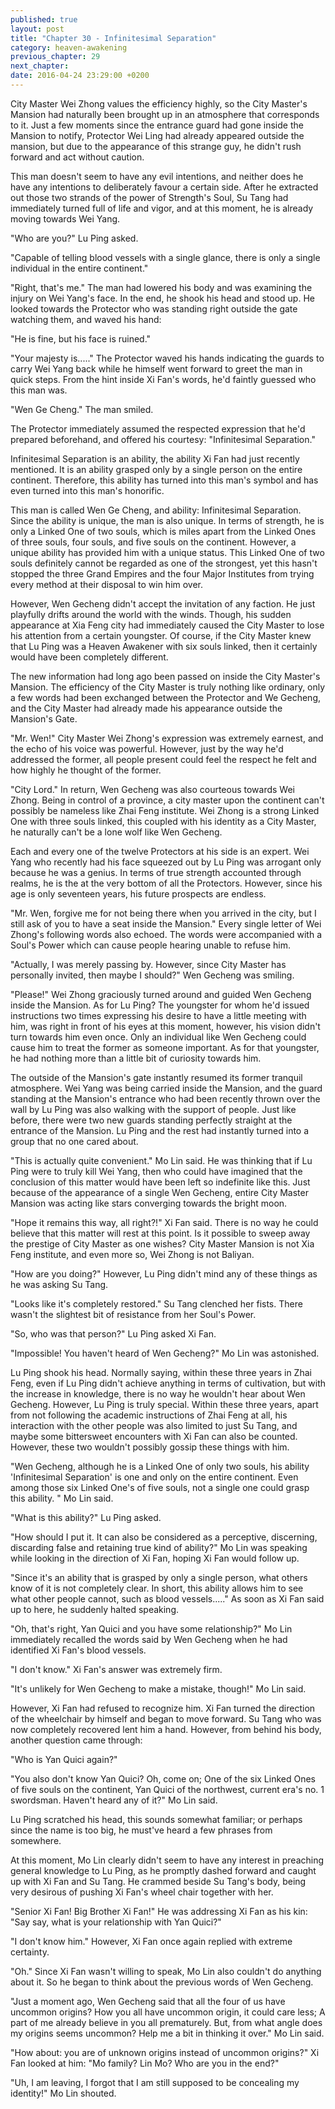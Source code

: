 ```yaml
---
published: true
layout: post
title: "Chapter 30 - Infinitesimal Separation"
category: heaven-awakening
previous_chapter: 29
next_chapter:
date: 2016-04-24 23:29:00 +0200
---
```

City Master Wei Zhong values the efficiency highly, so the City Master's Mansion had naturally been brought up in an atmosphere that corresponds to it. Just a few moments since the entrance guard had gone inside the Mansion to notify, Protector Wei Ling had already appeared outside the mansion, but due to the appearance of this strange guy, he didn't rush forward and act without caution.

This man doesn't seem to have any evil intentions, and neither does he have any intentions to deliberately favour a certain side. After he extracted out those two strands of the power of Strength's Soul, Su Tang had immediately turned full of life and vigor, and at this moment, he is already moving towards Wei Yang.
<!--more-->

"Who are you?" Lu Ping asked.

"Capable of telling blood vessels with a single glance, there is only a single individual in the entire continent."

"Right, that's me." The man had lowered his body and was examining the injury on Wei Yang's face. In the end, he shook his head and stood up. He looked towards the Protector who was standing right outside the gate watching them, and waved his hand:

"He is fine, but his face is ruined."

"Your majesty is....." The Protector waved his hands indicating the guards to carry Wei Yang back while he himself went forward to greet the man in quick steps. From the hint inside Xi Fan's words, he'd faintly guessed who this man was.

"Wen Ge Cheng." The man smiled.

The Protector immediately assumed the respected expression that he'd prepared beforehand, and offered his courtesy: "Infinitesimal Separation."

Infinitesimal Separation is an ability, the ability Xi Fan had just recently mentioned. It is an ability grasped only by a single person on the entire continent. Therefore, this ability has turned into this man's symbol and has even turned into this man's honorific.

This man is called Wen Ge Cheng, and ability: Infinitesimal Separation. Since the ability is unique, the man is also unique. In terms of strength, he is only a Linked One of two souls, which is miles apart from the Linked Ones of three souls, four souls, and five souls on the continent. However, a unique ability has provided him with a unique status. This Linked One of two souls definitely cannot be regarded as one of the strongest, yet this hasn't stopped the three Grand Empires and the four Major Institutes from trying every method at their disposal to win him over.

However, Wen Gecheng didn't accept the invitation of any faction. He just playfully drifts around the world with the winds. Though, his sudden appearance at Xia Feng city had immediately caused the City Master to lose his attention from a certain youngster. Of course, if the City Master knew that Lu Ping was a Heaven Awakener with six souls linked, then it certainly would have been completely different.

The new information had long ago been passed on inside the City Master's Mansion. The efficiency of the City Master is truly nothing like ordinary, only a few words had been exchanged between the Protector and We Gecheng, and the City Master had already made his appearance outside the Mansion's Gate.

"Mr. Wen!" City Master Wei Zhong's expression was extremely earnest, and the echo of his voice was powerful. However, just by the way he'd addressed the former, all people present could feel the respect he felt and how highly he thought of the former.

"City Lord." In return, Wen Gecheng was also courteous towards Wei Zhong. Being in control of a province, a city master upon the continent can't possibly be nameless like Zhai Feng institute. Wei Zhong is a strong Linked One with three souls linked, this coupled with his identity as a City Master, he naturally can't be a lone wolf like Wen Gecheng. 

Each and every one of the twelve Protectors at his side is an expert. Wei Yang who recently had his face squeezed out by Lu Ping was arrogant only because he was a genius. In terms of true strength accounted through realms, he is the at the very bottom of all the Protectors. However, since his age is only seventeen years, his future prospects are endless.

"Mr. Wen, forgive me for not being there when you arrived in the city, but I still ask of you to have a seat inside the Mansion." Every single letter of Wei Zhong's following words also echoed. The words were accompanied with a Soul's Power which can cause people hearing unable to refuse him.

"Actually, I was merely passing by. However, since City Master has personally invited, then maybe I should?" Wen Gecheng was smiling.

"Please!" Wei Zhong graciously turned around and guided Wen Gecheng inside the Mansion. As for Lu Ping? The youngster for whom he'd issued instructions two times expressing his desire to have a little meeting with him, was right in front of his eyes at this moment, however, his vision didn't turn towards him even once. Only an individual like Wen Gecheng could cause him to treat the former as someone important. As for that youngster, he had nothing more than a little bit of curiosity towards him.

The outside of the Mansion's gate instantly resumed its former tranquil atmosphere. Wei Yang was being carried inside the Mansion, and the guard standing at the Mansion's entrance who had been recently thrown over the wall by Lu Ping was also walking with the support of people. Just like before, there were two new guards standing perfectly straight at the entrance of the Mansion. Lu Ping and the rest had instantly turned into a group that no one cared about.

"This is actually quite convenient." Mo Lin said. He was thinking that if Lu Ping were to truly kill Wei Yang, then who could have imagined that the conclusion of this matter would have been left so indefinite like this. Just because of the appearance of a single Wen Gecheng, entire City Master Mansion was acting like stars converging towards the bright moon.

"Hope it remains this way, all right?!" Xi Fan said. There is no way he could believe that this matter will rest at this point. Is it possible to sweep away the prestige of City Master as one wishes? City Master Mansion is not Xia Feng institute, and even more so, Wei Zhong is not Baliyan.

"How are you doing?"  However, Lu Ping didn't mind any of these things as he was asking Su Tang.

"Looks like it's completely restored." Su Tang clenched her fists. There wasn't the slightest bit of resistance from her Soul's Power.

"So, who was that person?" Lu Ping asked Xi Fan.

"Impossible! You haven't heard of Wen Gecheng?" Mo Lin was astonished.

Lu Ping shook his head. Normally saying, within these three years in Zhai Feng, even if Lu Ping didn't achieve anything in terms of cultivation, but with the increase in knowledge, there is no way he wouldn't hear about Wen Gecheng. However, Lu Ping is truly special. Within these three years, apart from not following the academic instructions of Zhai Feng at all, his interaction with the other people was also limited to just Su Tang, and maybe some bittersweet encounters with Xi Fan can also be counted. However, these two wouldn't possibly gossip these things with him.

"Wen Gecheng, although he is a Linked One of only two souls, his ability 'Infinitesimal Separation' is one and only on the entire continent. Even among those six Linked One's of five souls, not a single one could grasp this ability. " Mo Lin said.

"What is this ability?" Lu Ping asked.

"How should I put it. It can also be considered as a perceptive, discerning, discarding false and retaining true kind of ability?" Mo Lin was speaking while looking in the direction of Xi Fan, hoping Xi Fan would follow up.

"Since it's an ability that is grasped by only a single person, what others know of it is not completely clear. In short, this ability allows him to see what other people cannot, such as blood vessels....." As soon as Xi Fan said up to here, he suddenly halted speaking.

"Oh, that's right, Yan Quici and you have some relationship?" Mo Lin immediately recalled the words said by Wen Gecheng when he had identified Xi Fan's blood vessels.

"I don't know." Xi Fan's answer was extremely firm.

"It's unlikely for Wen Gecheng to make a mistake, though!" Mo Lin said.

However, Xi Fan had refused to recognize him. Xi Fan turned the direction of the wheelchair by himself and began to move forward. Su Tang who was now completely recovered lent him a hand. However, from behind his body, another question came through:

"Who is Yan Quici again?"

"You also don't know Yan Quici? Oh, come on; One of the six Linked Ones of five souls on the continent, Yan Quici of the northwest, current era's no. 1 swordsman. Haven't heard any of it?" Mo Lin said.

Lu Ping scratched his head, this sounds somewhat familiar; or perhaps since the name is too big, he must've heard a few phrases from somewhere.

At this moment, Mo Lin clearly didn't seem to have any interest in preaching general knowledge to Lu Ping, as he promptly dashed forward and caught up with Xi Fan and Su Tang. He crammed beside Su Tang's body, being very desirous of pushing Xi Fan's wheel chair together with her.

"Senior Xi Fan! Big Brother Xi Fan!" He was addressing Xi Fan as his kin: "Say say, what is your relationship with Yan Quici?"

"I don't know him." However, Xi Fan once again replied with extreme certainty.

"Oh." Since Xi Fan wasn't willing to speak, Mo Lin also couldn't do anything about it. So he began to think about the previous words of Wen Gecheng.

"Just a moment ago, Wen Gecheng said that all the four of us have uncommon origins? How you all have uncommon origin, it could care less; A part of me already believe in you all prematurely. But, from what angle does my origins seems uncommon? Help me a bit in thinking it over." Mo Lin said.

"How about: you are of unknown origins instead of uncommon origins?" Xi Fan looked at him: "Mo family? Lin Mo?  Who are you in the end?"

"Uh, I am leaving, I forgot that I am still supposed to be concealing my identity!" Mo  Lin shouted.
